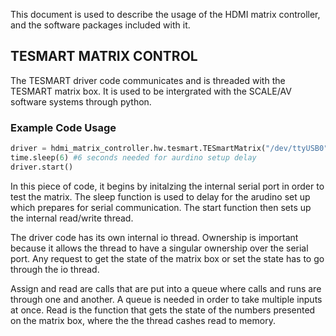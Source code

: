 This document is used to describe the usage of the HDMI matrix controller, and the software packages included with it. 

## TESMART MATRIX CONTROL 

The TESMART driver code communicates and is threaded with the TESMART matrix box. It is used to be intergrated with
the SCALE/AV software systems through python. 

### Example Code Usage 
```python
driver = hdmi_matrix_controller.hw.tesmart.TESmartMatrix("/dev/ttyUSB0")
time.sleep(6) #6 seconds needed for aurdino setup delay 
driver.start()
```
In this piece of code, it begins by initalzing the internal serial port in order to test the matrix. The sleep function is 
used to delay for the arudino set up which prepares for serial communication. The start function then sets up the internal 
read/write thread. 

The driver code has its own internal io thread. Ownership is important because it allows the thread to have a singular ownership
over the serial port. Any request to get the state of the matrix box or set the state has to go through the io thread. 

Assign and read are calls that are put into a queue where calls and runs are through one and another. A queue is needed in order
to take multiple inputs at once. Read is the function that gets the state of the numbers presented on the matrix box, where the
the thread cashes read to memory. 

